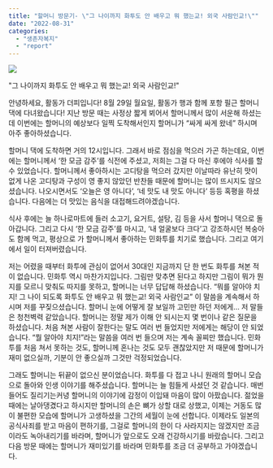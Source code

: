 ```yaml
---
title: "할머니 방문기- \"그 나이까지 화투도 안 배우고 뭐 했는교! 외국 사람인교!\""
date: "2022-08-31"
categories: 
  - "생존자복지"
  - "report"
---
```


![](https://womenandwar.net/kr/wp-content/uploads/2022/08/제목을-입력해주세요_-001-1-1024x1024.jpg)

"그 나이까지 화투도 안 배우고 뭐 했는교! 외국 사람인교!"

안녕하세요, 활동가 더피입니다! 8월 29일 월요일, 활동가 행과 함께 포항 필근 할머니 댁에 다녀왔습니다! 지난 방문 때는 사정상 짧게 뵈어서 할머니께서 많이 서운해 하셨는데 이번에는 할머니의 예상보다 일찍 도착해서인지 할머니가 “싸게 싸게 왔네” 하시며 아주 좋아하셨습니다.

할머니 댁에 도착하면 거의 12시입니다. 그래서 바로 점심을 먹으러 가곤 하는데요, 이번에는 할머니께서 ‘한 모금 감주’를 식전에 주셨고, 저희는 그걸 다 마신 후에야 식사를 할 수 있었습니다. 할머니께서 좋아하시는 고디탕을 먹으러 갔지만 이날따라 유난히 맛이 없게 나온 고디탕과 구성이 영 좋지 않았던 반찬들 때문에 할머니는 많이 뜨시지도 않으셨습니다. 나오시면서도 ‘오늘은 영 아니다’, ‘네 맛도 내 맛도 아니다’ 등등 혹평을 하셨습니다. 다음에는 더 맛있는 음식을 대접해드려야겠습니다.

식사 후에는 늘 하나로마트에 들러 소고기, 요거트, 설탕, 김 등을 사서 할머니 댁으로 돌아갑니다. 그리고 다시 ‘한 모금 감주’를 마시고, ‘내 얼굴보다 크다’고 강조하시던 복숭아도 함께 먹고, 평상으로 가 할머니께서 좋아하는 민화투를 치기로 했습니다. 그리고 여기에서 일이 터져버렸습니다.

저는 어렸을 때부터 화투에 관심이 없어서 30대인 지금까지 단 한 번도 화투를 쳐본 적이 없습니다. 민화투 역시 마찬가지입니다. 그림만 맞추면 된다고 하지만 그림이 뭐가 뭔지를 모르니 맞춰도 따지를 못하고, 할머니는 너무 답답해 하셨습니다. “뭐를 알아야 치지! 그 나이 되도록 화투도 안 배우고 뭐 했는교! 외국 사람인교” 이 말씀을 계속해서 하시며 저를 꾸짖으셨습니다. 할머니 눈에 어떻게 잘 보일까 고민만 하던 저에게... 저 말들은 청천벽력 같았습니다. 할머니는 정말 제가 이해 안 되시는지 몇 번이나 같은 질문을 하셨습니다. 처음 쳐본 사람이 잘한다는 말도 여러 번 들었지만 저에게는 해당이 안 되었습니다. “뭘 알아야 치지!”라는 말씀을 여러 번 들으며 저는 계속 꼴찌만 했습니다. 민화투를 처음 쳐서 못하는 것도, 할머니께 혼나는 것도 모두 괜찮았지만 저 때문에 할머니가 재미 없으실까, 기분이 안 좋으실까 그것만 걱정되었습니다.

그래도 할머니는 뒤끝이 없으신 분이었습니다. 화투를 다 접고 나니 원래의 할머니 모습으로 돌아와 인생 이야기를 해주셨습니다. 할머니는 늘 힘들게 사셨던 것 같습니다. 매번 들어도 질리기는커녕 할머니의 이야기에 감정이 이입돼 마음이 많이 아팠습니다. 젊었을 때에는 날아댕겼다고 하시지만 할머니의 손은 뼈가 상할 대로 상했고, 이제는 거동도 많이 불편한 모습에 할머니가 고생하셨을 그간의 세월이 눈에 선합니다. 이제라도 일본의 공식사죄를 받고 마음이 편하기를, 그걸로 할머니의 한이 다 사라지지는 않겠지만 조금이라도 녹아내리기를 바라며, 할머니가 앞으로도 오래 건강하시기를 바랐습니다. 그리고 다음 방문 때에는 할머니가 재미있기를 바라며 민화투를 조금 더 공부하고 가야겠습니다.
